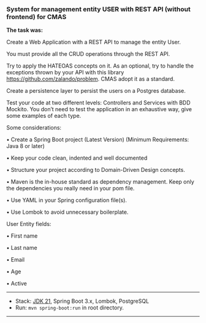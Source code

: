 ### System for management entity USER with REST API (without frontend) for CMAS

**The task was:**

Create a Web Application with a REST API to manage the entity User.

You must provide all the CRUD operations through the REST API.

Try to apply the HATEOAS concepts on it. As an optional, try to handle the exceptions thrown by your API with this library 
https://github.com/zalando/problem. CMAS adopt it as a standard.

Create a persistence layer to persist the users on a Postgres database.

Test your code at two different levels: Controllers and Services with BDD Mockito.
You don’t need to test the application in an exhaustive way, give some examples of each type.

Some considerations:

• Create a Spring Boot project (Latest Version) (Minimum Requirements: Java 8 or later)

• Keep your code clean, indented and well documented

• Structure your project according to Domain-Driven Design concepts.

• Maven is the in-house standard as dependency management. Keep only the dependencies
you really need in your pom file.

• Use YAML in your Spring configuration file(s).

• Use Lombok to avoid unnecessary boilerplate.

User Entity fields:

• First name

• Last name

• Email

• Age

• Active

-------------------------------------------------------------
- Stack: [JDK 21](http://jdk.java.net/17/), Spring Boot 3.x, Lombok, PostgreSQL
- Run: `mvn spring-boot:run` in root directory.
-----------------------------------------------------
